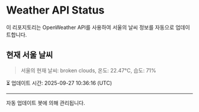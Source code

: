 
# Weather API Status

이 리포지토리는 OpenWeather API를 사용하여 서울의 날씨 정보를 자동으로 업데이트합니다.

## 현재 서울 날씨
> 서울의 현재 날씨: broken clouds, 온도: 22.47°C, 습도: 71%

⏳ 업데이트 시간: 2025-09-27 10:36:16 (UTC)

---
자동 업데이트 봇에 의해 관리됩니다.
